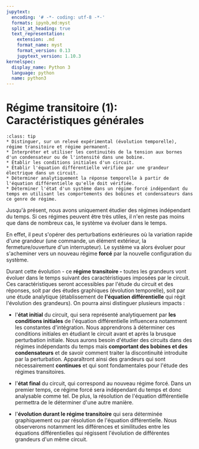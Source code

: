```yaml
---
jupytext:
  encoding: '# -*- coding: utf-8 -*-'
  formats: ipynb,md:myst
  split_at_heading: true
  text_representation:
    extension: .md
    format_name: myst
    format_version: 0.13
    jupytext_version: 1.10.3
kernelspec:
  display_name: Python 3
  language: python
  name: python3
---
```

# Régime transitoire (1): Caractéristiques générales

````{admonition} Compétences
:class: tip
* Distinguer, sur un relevé expérimental (évolution temporelle), régime transitoire et régime permanent.
* Interpréter et utiliser les continuités de la tension aux bornes d'un condensateur ou de l'intensité dans une bobine.
* Établir les conditions initiales d'un circuit.
* Établir l'équation différentielle vérifiée par une grandeur électrique dans un circuit.
* Déterminer analytiquement la réponse temporelle à partir de l'équation différentielle qu'elle doit vérifiée.
* Déterminer l'état d'un système dans un régime forcé indépendant du temps en utilisant les comportements des bobines et condensateurs dans ce genre de régime.
````

Jusqu'à présent, nous avons uniquement étudier des régimes indépendant du temps. Si ces régimes peuvent être très utiles, il n'en reste pas moins que dans de nombreux cas, le système va évoluer dans le temps.

En effet, il peut s'opérer des perturbations extérieures où la variation rapide d'une grandeur (une commande, un élément extérieur, la fermeture/ouverture d'un interrupteur). Le système va alors évoluer pour s'acheminer vers un nouveau régime __forcé__ par la nouvelle configuration du système.

Durant cette évolution - ce __régime transitoire -__ toutes les grandeurs vont évoluer dans le temps suivant des caractéristiques imposées par le circuit. Ces caractéristiques seront accessibles par l'étude du circuit et des réponses, soit par des études graphiques (évolution temporelle), soit par une étude analytique (établissement de __l'équation différentielle__ qui régit l'évolution des grandeurs). On pourra ainsi distinguer plusieurs impacts :

* l'__état initial__ du circuit, qui sera représenté analytiquement par __les conditions initiales__ de l'équation différentielle influencera notamment les constantes d'intégration. Nous apprendrons à déterminer ces conditions initiales en étudiant le circuit avant et après la brusque perturbation  initiale. Nous aurons besoin d'étudier des circuits dans des régimes indépendants du temps mais __comportant des bobines et des condensateurs__ et de savoir comment traiter la discontinuité introduite par la perturbation. Apparaîtront ainsi des grandeurs qui sont nécessairement __continues__ et qui sont fondamentales pour l'étude des régimes transitoires.

* l'__état final__ du circuit, qui correspond au nouveau régime forcé. Dans un premier temps, ce régime forcé sera indépendant du temps et donc analysable comme tel. De plus, la résolution de l'équation différentielle permettra de le déterminer d'une autre manière.

* l'__évolution durant le régime transitoire__ qui sera déterminée graphiquement ou par résolution de l'équation différentielle. Nous observerons notamment les différences et similitudes entre les équations différentielles qui régissent l'évolution de différentes grandeurs d'un même circuit.

